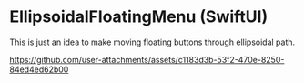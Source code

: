 # EllipsoidalFloatingMenu (SwiftUI)

This is just an idea to make moving floating buttons through ellipsoidal path.



https://github.com/user-attachments/assets/c1183d3b-53f2-470e-8250-84ed4ed62b00

